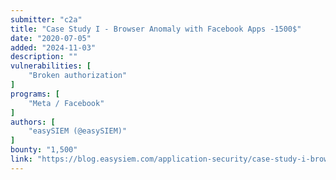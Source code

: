 ```yaml
---
submitter: "c2a"
title: "Case Study I - Browser Anomaly with Facebook Apps -1500$"
date: "2020-07-05"
added: "2024-11-03"
description: ""
vulnerabilities: [
    "Broken authorization"
]
programs: [
    "Meta / Facebook"
]
authors: [
    "easySIEM (@easySIEM)"
]
bounty: "1,500"
link: "https://blog.easysiem.com/application-security/case-study-i-browser-anomaly-with-facebook-apps-1500usd"
---
```




